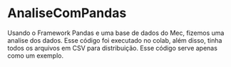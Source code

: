 # AnaliseComPandas
Usando o Framework Pandas e uma base de dados do Mec, fizemos uma analise dos dados.
Esse código foi executado no colab, além disso, tinha todos os arquivos em CSV para distribuição. Esse código serve apenas como um exemplo.
